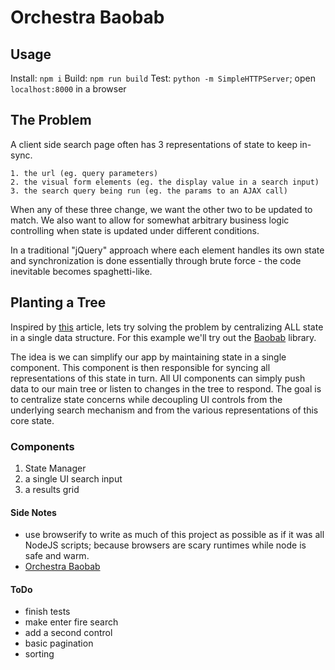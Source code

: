 # Orchestra Baobab

## Usage
Install: `npm i`
Build:   `npm run build`
Test:    `python -m SimpleHTTPServer`; open `localhost:8000` in a browser

## The Problem

A client side search page often has 3 representations of state to keep in-sync. 

    1. the url (eg. query parameters)
    2. the visual form elements (eg. the display value in a search input)
    3. the search query being run (eg. the params to an AJAX call)

When any of these three change, we want the other two to be updated to match. We also want to allow for somewhat arbitrary business logic controlling when state is updated under different conditions. 

In a traditional "jQuery" approach where each element handles its own state and synchronization is done essentially through brute force - the code inevitable becomes spaghetti-like.

## Planting a Tree

Inspired by [this](http://www.christianalfoni.com/articles/2015_02_06_Plant-a-Baobab-tree-in-your-flux-application) article, lets try solving the problem by centralizing ALL state in a single data structure. For this example we'll try out the [Baobab](https://github.com/Yomguithereal/baobab) library.

The idea is we can simplify our app by maintaining state in a single component. This component is then responsible for syncing all representations of this state in turn. All UI components can simply push data to our main tree or listen to changes in the tree to respond. The goal is to centralize state concerns while decoupling UI controls from the underlying search mechanism and from the various representations of this core state.

### Components

1. State Manager
2. a single UI search input
3. a results grid

#### Side Notes
- use browserify to write as much of this project as possible as if it was all NodeJS scripts; because browsers are scary runtimes while node is safe and warm. 
- [Orchestra Baobab](https://www.youtube.com/watch?v=47_j5hoeIws)

#### ToDo
- finish tests
- make enter fire search
- add a second control
- basic pagination
- sorting

